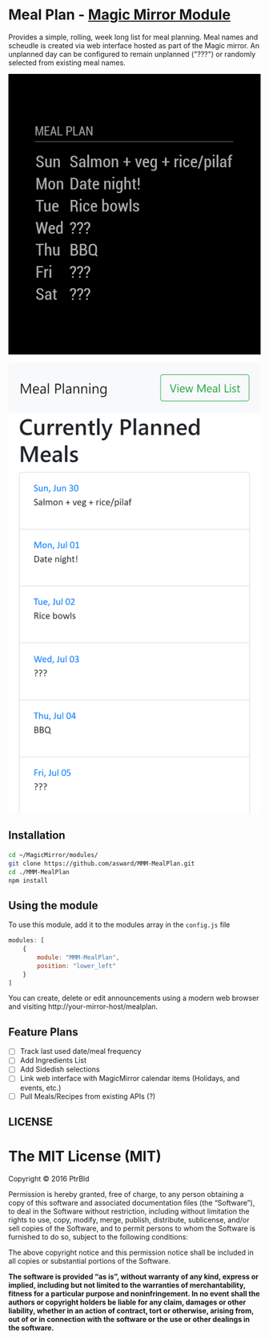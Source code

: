 # Meal Plan - [Magic Mirror Module](https://github.com/MichMich/MagicMirror)
Provides a simple, rolling,  week long list for meal planning. Meal names and scheudle is created via web interface hosted as part of the Magic mirror. An unplanned day can be configured to remain unplanned ("???") or randomly selected from existing meal names.

![Planned Meals on the Mirror](./images/Sample_Meal_Plan.png)

![Web interface for editing meals and plan](./images/edit_mealplan.png)


## Installation
```bash
cd ~/MagicMirror/modules/
git clone https://github.com/asward/MMM-MealPlan.git
cd ./MMM-MealPlan
npm install
```

## Using the module
To use this module, add it to the modules array in the `config.js` file
```javascript
modules: [
    {
        module: "MMM-MealPlan",
        position: "lower_left"
    }
]
```
You can create, delete or edit announcements using a modern web browser and visiting http://your-mirror-host/mealplan. 


## Feature Plans
- [ ] Track last used date/meal frequency
- [ ] Add Ingredients List
- [ ] Add Sidedish selections
- [ ] Link web interface with MagicMirror calendar items (Holidays, and events, etc.)
- [ ] Pull Meals/Recipes from existing APIs (?)

## LICENSE

The MIT License (MIT)
=====================

Copyright © 2016 PtrBld

Permission is hereby granted, free of charge, to any person
obtaining a copy of this software and associated documentation
files (the “Software”), to deal in the Software without
restriction, including without limitation the rights to use,
copy, modify, merge, publish, distribute, sublicense, and/or sell
copies of the Software, and to permit persons to whom the
Software is furnished to do so, subject to the following
conditions:

The above copyright notice and this permission notice shall be
included in all copies or substantial portions of the Software.

**The software is provided “as is”, without warranty of any kind, express or implied, including but not limited to the warranties of merchantability, fitness for a particular purpose and noninfringement. In no event shall the authors or copyright holders be liable for any claim, damages or other liability, whether in an action of contract, tort or otherwise, arising from, out of or in connection with the software or the use or other dealings in the software.**
